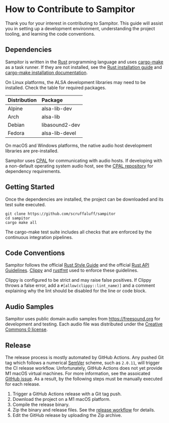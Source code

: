 # How to Contribute to Sampitor

Thank you for your interest in contributing to Sampitor. This guide will assist
you in setting up a development environment, understanding the project tooling,
and learning the code conventions.

## Dependencies

Sampitor is written in the [Rust](https://www.rust-lang.org/) programming
language and uses [cargo-make](https://github.com/sagiegurari/cargo-make) as a
task runner. If they are not installed, see the
[Rust installation guide](https://www.rust-lang.org/tools/install) and
[cargo-make installation documentation](https://github.com/sagiegurari/cargo-make#installation).

On Linux platforms, the ALSA development libraries may need to be installed.
Check the table for required packages.

| Distribution | Package        |
| :----------- | :------------- |
| Alpine       | alsa-lib-dev   |
| Arch         | alsa-lib       |
| Debian       | libasound2-dev |
| Fedora       | alsa-lib-devel |

On macOS and Windows platforms, the native audio host development libraries are
pre-installed.

Sampitor uses [CPAL](https://github.com/RustAudio/cpal) for communicating with
audio hosts. If developing with a non-default operating system audio host, see
the [CPAL repository](https://github.com/RustAudio/cpal) for dependency
requirements.

## Getting Started

Once the dependencies are installed, the project can be downloaded and its test
suite executed.

```console
git clone https://github.com/scruffaluff/sampitor
cd sampitor
cargo make all
```

The cargo-make test suite includes all checks that are enforced by the
continuous integration pipelines.

## Code Conventions

Sampitor follows the official
[Rust Style Guide](https://github.com/rust-dev-tools/fmt-rfcs/blob/master/guide/guide.md)
and the official
[Rust API Guidelines](https://rust-lang.github.io/api-guidelines/).
[Clippy](https://github.com/rust-lang/rust-clippy) and
[rustfmt](https://github.com/rust-lang/rustfmt) used to enforce these
guidelines.

Clippy is configured to be strict and may raise false positives. If Clippy
throws a false error, add a `#[allow(clippy::lint_name)]` and a comment
explaining why the lint should be disabled for the line or code block.

## Audio Samples

Sampitor uses public domain audio samples from https://freesound.org for
development and testing. Each audio file was distributed under the
[Creative Commons 0 license](https://creativecommons.org/share-your-work/public-domain/cc0).

## Release

The release process is mostly automated by GitHub Actions. Any pushed Git tag
which follows a numerical [SemVer](https://semver.org/) scheme, such as
`2.0.11`, will trigger the CI release workflow. Unfortunately, GitHub Actions
does not yet provide M1 macOS virtual machines. For more information, see the
assoicated
[GitHub issue](https://github.com/actions/virtual-environments/issues/2187). As
a result, by the following steps must be manually executed for each release.

1. Trigger a GitHub Actions release with a Git tag push.
2. Download the project on a M1 macOS platform.
3. Compile the release binary.
4. Zip the binary and release files. See the
   [release workflow](<[github/workflows/release.yaml](https://github.com/scruffaluff/sampitor/blob/master/.github/workflows/release.yaml)>)
   for details.
5. Edit the GitHub release by uploading the Zip archive.
